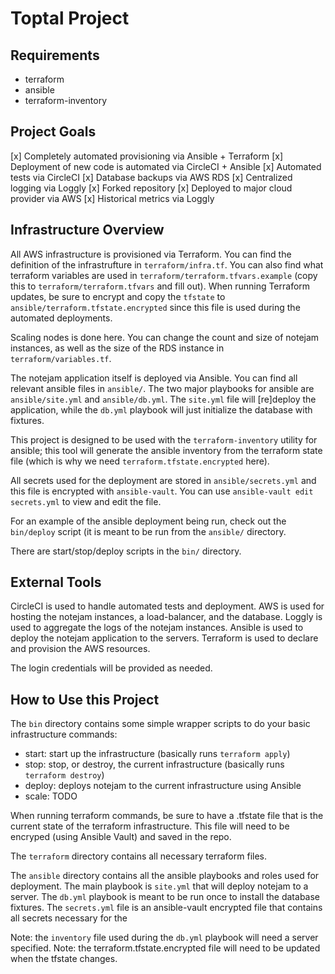 Toptal Project
==============

Requirements
------------
 * terraform
 * ansible
 * terraform-inventory

Project Goals
--------------------
 [x] Completely automated provisioning via Ansible + Terraform
 [x] Deployment of new code is automated via CircleCI + Ansible
 [x] Automated tests via CircleCI
 [x] Database backups via AWS RDS
 [x] Centralized logging via Loggly
 [x] Forked repository
 [x] Deployed to major cloud provider via AWS
 [x] Historical metrics via Loggly

Infrastructure Overview
-----------------------
All AWS infrastructure is provisioned via Terraform. You can find the definition of the infrastrufture in `terraform/infra.tf`. You can also find what terraform variables are used in `terraform/terraform.tfvars.example` (copy this to `terraform/terraform.tfvars` and fill out).
When running Terraform updates, be sure to encrypt and copy the `tfstate` to `ansible/terraform.tfstate.encrypted` since this file is used during the automated deployments.

Scaling nodes is done here. You can change the count and size of notejam instances, as well as the size of the RDS instance in `terraform/variables.tf`.


The notejam application itself is deployed via Ansible. You can find all relevant ansible files in `ansible/`. The two major playbooks for ansible are `ansible/site.yml` and `ansible/db.yml`. The `site.yml` file will [re]deploy the application, while the `db.yml` playbook will just initialize the database with fixtures.

This project is designed to be used with the `terraform-inventory` utility for ansible; this tool will generate the ansible inventory from the terraform state file (which is why we need `terraform.tfstate.encrypted` here).

All secrets used for the deployment are stored in `ansible/secrets.yml` and this file is encrypted with `ansible-vault`. You can use `ansible-vault edit secrets.yml` to view and edit the file.

For an example of the ansible deployment being run, check out the `bin/deploy` script (it is meant to be run from the `ansible/` directory.


There are start/stop/deploy scripts in the `bin/` directory.



External Tools
--------------
CircleCI is used to handle automated tests and deployment.
AWS is used for hosting the notejam instances, a load-balancer, and the database.
Loggly is used to aggregate the logs of the notejam instances.
Ansible is used to deploy the notejam application to the servers.
Terraform is used to declare and provision the AWS resources.

The login credentials will be provided as needed.



How to Use this Project
-----------------------

The `bin` directory contains some simple wrapper scripts to do your basic infrastructure commands: 
 - start: start up the infrastructure (basically runs `terraform apply`)
 - stop: stop, or destroy, the current infrastructure (basically runs `terraform destroy`)
 - deploy: deploys notejam to the current infrastructure using Ansible
 - scale: TODO

When running terraform commands, be sure to have a .tfstate file that is the current state of the terraform infrastructure. This file will need to be encryped (using Ansible Vault) and saved in the repo.

The `terraform` directory contains all necessary terraform files.

The `ansible` directory contains all the ansible playbooks and roles used for deployment.
The main playbook is `site.yml` that will deploy notejam to a server. The `db.yml` playbook is meant to be run once to install the database fixtures.
The `secrets.yml` file is an ansible-vault encrypted file that contains all secrets necessary for the 

Note: the `inventory` file used during the `db.yml` playbook will need a server specified.
Note: the terraform.tfstate.encrypted file will need to be updated when the tfstate changes.


